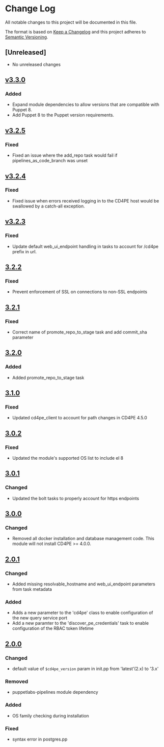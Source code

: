 # Change Log

All notable changes to this project will be documented in this file.

The format is based on [Keep a Changelog](http://keepachangelog.com/)
and this project adheres to [Semantic Versioning](http://semver.org/).

## [Unreleased]
- No unreleased changes

## [v3.3.0](https://github.com/puppetlabs/puppetlabs-cd4pe/tree/v3.3.0)
### Added
- Expand module dependencies to allow versions that are compatible with Puppet 8.
- Add Puppet 8 to the Puppet version requirements.

## [v3.2.5](https://github.com/puppetlabs/puppetlabs-cd4pe/tree/v3.2.5)
### Fixed
- Fixed an issue where the add_repo task would fail if pipelines_as_code_branch was unset

## [v3.2.4](https://github.com/puppetlabs/puppetlabs-cd4pe/tree/v3.2.4)
### Fixed
- Fixed issue when errors received logging in to the CD4PE host would be swallowed by a catch-all exception.

## [v3.2.3](https://github.com/puppetlabs/puppetlabs-cd4pe/tree/v3.2.3)
### Fixed
- Update default web_ui_endpoint handling in tasks to account for /cd4pe prefix in url.

## [3.2.2](https://github.com/puppetlabs/puppetlabs-cd4pe/tree/3.2.2)
### Fixed
- Prevent enforcement of SSL on connections to non-SSL endpoints

## [3.2.1](https://github.com/puppetlabs/puppetlabs-cd4pe/tree/3.2.1)
### Fixed
- Correct name of promote_repo_to_stage task and add commit_sha parameter

## [3.2.0](https://github.com/puppetlabs/puppetlabs-cd4pe/tree/3.2.0)
### Added
- Added promote_repo_to_stage task

## [3.1.0](https://github.com/puppetlabs/puppetlabs-cd4pe/tree/3.1.0)
### Fixed
- Updated cd4pe_client to account for path changes in CD4PE 4.5.0

## [3.0.2](https://github.com/puppetlabs/puppetlabs-cd4pe/tree/3.0.2)
### Fixed
- Updated the module's supported OS list to include el 8

## [3.0.1](https://github.com/puppetlabs/puppetlabs-cd4pe/tree/3.0.1)
### Changed
- Updated the bolt tasks to properly account for https endpoints

## [3.0.0](https://github.com/puppetlabs/puppetlabs-cd4pe/tree/3.0.0)
### Changed
- Removed all docker installation and database management code. This module will not install CD4PE >= 4.0.0.

## [2.0.1](https://github.com/puppetlabs/puppetlabs-cd4pe/tree/2.0.1)
### Changed
- Added missing resolvable_hostname and web_ui_endpoint parameters from task metadata
### Added
- Adds a new parameter to the 'cd4pe' class to enable configuration of the new query service port
- Add a new paramter to the 'discover_pe_credentials' task to enable configuration of the RBAC token lifetime

## [2.0.0](https://github.com/puppetlabs/puppetlabs-cd4pe/tree/2.0.0)
### Changed
- default value of `$cd4pe_version` param in init.pp from 'latest'(2.x) to '3.x'
### Removed
- puppetlabs-pipelines module dependency
### Added
- OS family checking during installation
### Fixed
- syntax error in postgres.pp

